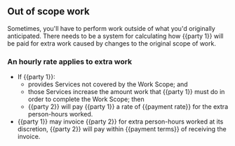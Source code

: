 ## Out of scope work

Sometimes, you'll have to perform work outside of what you'd originally anticipated. There needs to be a system for calculating how {{party 1}} will be paid for extra work caused by changes to the original scope of work.

### An hourly rate applies to extra work

- If {{party 1}}:
  - provides Services not covered by the Work Scope; and 
  - those Services increase the amount work that {{party 1}} must do in order to complete the Work Scope; then
  - {{party 2}} will pay {{party 1}} a rate of {{payment rate}} for the extra person-hours worked.
- {{party 1}} may invoice {{party 2}} for extra person-hours worked at its discretion, {{party 2}} will pay within {{payment terms}} of receiving the invoice.
